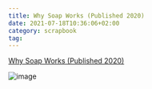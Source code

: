 ```yaml
---
title: Why Soap Works (Published 2020)
date: 2021-07-18T10:36:06+02:00
category: scrapbook
tag: 
---
```




[Why Soap Works (Published 2020)](https://www.nytimes.com/2020/03/13/health/soap-coronavirus-handwashing-germs.html)

![image](https://static01.nyt.com/images/2020/03/17/science/13SCI-VIRUS-SOAP/12VIRUS-SOAP-facebookJumbo.jpg?year=2020&h=550&w=1050&s=95d51a120301024c008bc900b59b25658068d0ec68f3fbde15790b95f7440fec&k=ZQJBKqZ0VN)